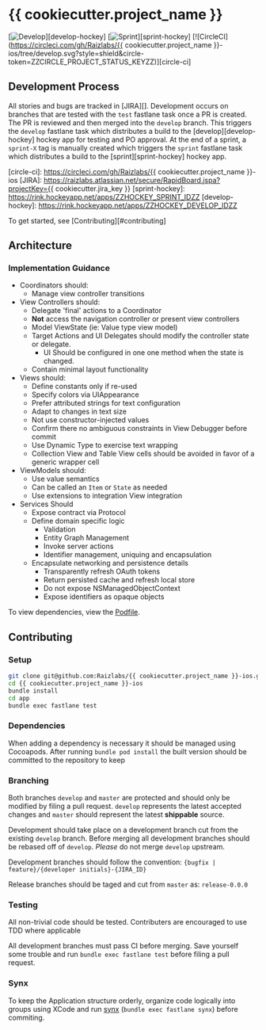 # {{ cookiecutter.project_name }}

[![Develop](https://img.shields.io/badge/Hockey-Develop-green.svg)][develop-hockey]
[![Sprint](https://img.shields.io/badge/Hockey-Sprint-green.svg)][sprint-hockey]
[![CircleCI](https://circleci.com/gh/Raizlabs/{{ cookiecutter.project_name }}-ios/tree/develop.svg?style=shield&circle-token=ZZCIRCLE_PROJECT_STATUS_KEYZZ)][circle-ci]

## Development Process
All stories and bugs are tracked in [JIRA][]. Development occurs on branches that are tested with the `test` fastlane task once a PR is created. The PR is reviewed and then merged into the `develop` branch. This triggers the `develop` fastlane task which distributes a build to the [develop][develop-hockey] hockey app for testing and PO approval. At the end of a sprint, a `sprint-X` tag is manually created which triggers the `sprint` fastlane task which distributes a build to the [sprint][sprint-hockey] hockey app.

[circle-ci]: https://circleci.com/gh/Raizlabs/{{ cookiecutter.project_name }}-ios
[JIRA]: https://raizlabs.atlassian.net/secure/RapidBoard.jspa?projectKey={{ cookiecutter.jira_key }}
[sprint-hockey]: https://rink.hockeyapp.net/apps/ZZHOCKEY_SPRINT_IDZZ
[develop-hockey]: https://rink.hockeyapp.net/apps/ZZHOCKEY_DEVELOP_IDZZ

To get started, see [Contributing][#contributing]

## Architecture


### Implementation Guidance

- Coordinators should:
  - Manage view controller transitions
- View Controllers should:
  - Delegate 'final' actions to a Coordinator
  - **Not** access the navigation controller or present view controllers
  - Model ViewState (ie: Value type view model)
  - Target Actions and UI Delegates should modify the controller state or delegate.
    - UI Should be configured in one one method when the state is changed.
  - Contain minimal layout functionality
- Views should:
  - Define constants only if re-used
  - Specify colors via UIAppearance
  - Prefer attributed strings for text configuration
  - Adapt to changes in text size
  - Not use constructor-injected values
  - Confirm there no ambiguous constraints in View Debugger before commit
  - Use Dynamic Type to exercise text wrapping
  - Collection View and Table View cells should be avoided in favor of a generic wrapper cell
- ViewModels should:
  - Use value semantics
  - Can be called an `Item` or `State` as needed
  - Use extensions to integration View integration
- Services Should
  - Expose contract via Protocol
  - Define domain specific logic
    - Validation
    - Entity Graph Management
    - Invoke server actions
    - Identifier management, uniquing and encapsulation
  - Encapsulate networking and persistence details
    - Transparently refresh OAuth tokens
    - Return persisted cache and refresh local store
    - Do not expose NSManagedObjectContext
    - Expose identifiers as opaque objects

To view dependencies, view the [Podfile](app/Podfile).

## Contributing

### Setup
```bash
git clone git@github.com:Raizlabs/{{ cookiecutter.project_name }}-ios.git
cd {{ cookiecutter.project_name }}-ios
bundle install
cd app
bundle exec fastlane test
```

### Dependencies
When adding a dependency is necessary it should be managed using Cocoapods. After running `bundle pod install` the built version should be committed to the repository to keep

### Branching

Both branches `develop` and `master` are protected and should only be modified by filing a pull request. `develop` represents the latest accepted changes and `master` should represent the latest **shippable** source.

Development should take place on a development branch cut from the existing `develop` branch. Before merging all development branches should be rebased off of `develop`. _Please_ do not merge `develop` upstream.

Development branches should follow the convention:
`{bugfix | feature}/{developer initials}-{JIRA_ID}`

Release branches should be taged and cut from `master` as:
`release-0.0.0`

### Testing

All non-trivial code should be tested. Contributers are encouraged to use TDD where applicable

All development branches must pass CI before merging. Save yourself some trouble and run `bundle exec fastlane test` before filing a pull request.

### Synx
To keep the Application structure orderly, organize code logically into groups using XCode and run [synx](https://github.com/venmo/synx) (`bundle exec fastlane synx`) before commiting.

